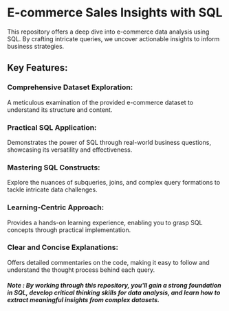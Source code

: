 # E-commerce Sales Insights with SQL
This repository offers a deep dive into e-commerce data analysis using SQL. By crafting intricate queries, we uncover actionable insights to inform business strategies.

## Key Features:

### Comprehensive Dataset Exploration:
A meticulous examination of the provided e-commerce dataset to understand its structure and content.
### Practical SQL Application: 
Demonstrates the power of SQL through real-world business questions, showcasing its versatility and effectiveness.
### Mastering SQL Constructs:
Explore the nuances of subqueries, joins, and complex query formations to tackle intricate data challenges.
### Learning-Centric Approach:
Provides a hands-on learning experience, enabling you to grasp SQL concepts through practical implementation.
### Clear and Concise Explanations:
Offers detailed commentaries on the code, making it easy to follow and understand the thought process behind each query.
##### Note : By working through this repository, you'll gain a strong foundation in SQL, develop critical thinking skills for data analysis, and learn how to extract meaningful insights from complex datasets.
